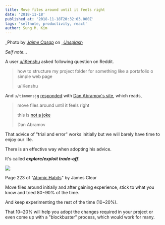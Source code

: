 ```yaml
---
title: Move files around until it feels right
date: '2018-11-18'
published_at: '2018-11-18T20:32:03.000Z'
tags: 'selfnote, productivity, react'
author: Sung M. Kim
---
```


_Photo by _[_Jaime Casap_](https://unsplash.com/photos/cXqBxWB4upA?utm_source=unsplash&utm_medium=referral&utm_content=creditCopyText)_ on _[_Unsplash_](https://unsplash.com/search/photos/feels-right?utm_source=unsplash&utm_medium=referral&utm_content=creditCopyText)

_Self note..._

A user [u/iKenshu](https://www.reddit.com/user/iKenshu/) asked following question on Reddit.

> how to structure my project folder for something like a portafolio o simple web page
>
> u/iKenshu

And `u/timmonsjg` [responded](https://www.reddit.com/r/reactjs/comments/9t5sic/beginners_thread_easy_questions_november_2018/e9aof1l/) with [Dan Abramov's site](http://react-file-structure.surge.sh/), which reads,

> move files around until it feels right
>
> this is [not a joke](https://mobile.twitter.com/dan_abramov/status/1027248875072114689)
>
> Dan Abramov

That advice of "trial and error" works initially but we will barely have time to enjoy our life.

There is an effective way when adopting his advice.

It's called **_explore/exploit trade-off_**.

![](https://i2.wp.com/www.slightedgecoder.com/wp-content/uploads/2018/11/atomic-habits-page-223.png?fit=652%2C1024&ssl=1)

Page 223 of "[Atomic Habits](https://jamesclear.com/atomic-habits)" by James Clear

Move files around initially and after gaining experience, stick to what you know and tried 80~90% of the time.

And keep experimenting the rest of the time (10~20%).

That 10~20% will help you adopt the changes required in your project or even come up with a "blockbuster" process, which would work for many.

